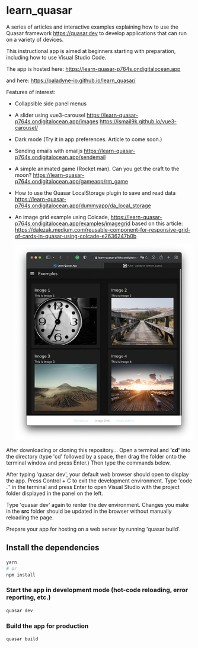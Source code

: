 # learn_quasar

A series of articles and interactive examples explaining how to use the Quasar framework https://quasar.dev to develop applications that can run on a variety of devices.

This instructional app is aimed at beginners starting with preparation, including how to use Visual Studio Code.

The app is hosted here:
https://learn-quasar-p764s.ondigitalocean.app

and here:
https://paladyne-io.github.io/learn_quasar/

Features of interest:
* Collapsible side panel menus
* A slider using vue3-carousel
https://learn-quasar-p764s.ondigitalocean.app/images
https://ismail9k.github.io/vue3-carousel/
* Dark mode (Try it in app preferences. Article to come soon.)
* Sending emails with emailjs
https://learn-quasar-p764s.ondigitalocean.app/sendemail
* A simple animated game (Rocket man). Can you get the craft to the moon?
https://learn-quasar-p764s.ondigitalocean.app/gameapp/rm_game
* How to use the Quasar LocalStorage plugin to save and read data
https://learn-quasar-p764s.ondigitalocean.app/dummyapp/da_local_storage
* An image grid example using Colcade,
https://learn-quasar-p764s.ondigitalocean.app/examples/imagegrid
based on this article:
  https://dalezak.medium.com/reusable-component-for-responsive-grid-of-cards-in-quasar-using-colcade-e2636247b0b


  ![Card Grid screenshot](/public/images/learn_quasar_examples_screenshot.png)

After downloading or cloning this repository...
Open a terminal and <b>'cd'</b> into the directory (type 'cd' followed by a space, then drag the folder onto the terminal window and press Enter.) Then type the commands below.

After typing 'quasar dev', your default web browser should open to display the app.
Press Control + C to exit the development environment. Type 'code .'' in the terminal and press Enter to open Visual Studio with the project folder displayed in the panel on the left.

Type 'quasar dev' again to renter the dev environment. Changes you make in the <b>src</b> folder should be updated in the browser without manually reloading the page.

Prepare your app for hosting on a web server by running 'quasar build'.

## Install the dependencies
```bash
yarn
# or
npm install
```

### Start the app in development mode (hot-code reloading, error reporting, etc.)
```bash
quasar dev
```

### Build the app for production
```bash
quasar build
```

